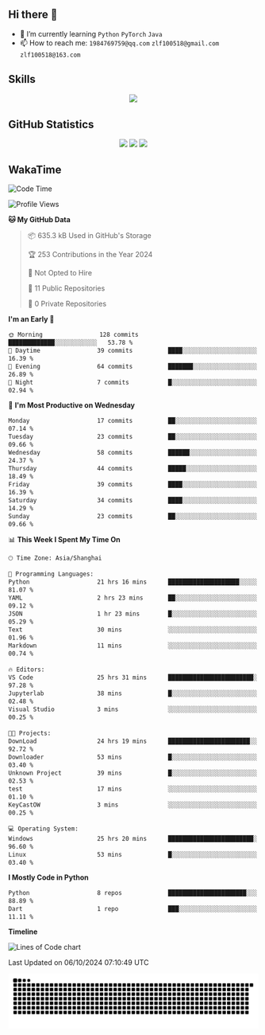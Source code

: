 ## Hi there 👋

- 🌱 I’m currently learning `Python` `PyTorch` `Java`
- 📫 How to reach me: `1984769759@qq.com` `zlf100518@gmail.com` `zlf100518@163.com`

## Skills
<div align="center"> <img src="https://skillicons.dev/icons?i=python,linux,git,github,html,css,js" /> </div>

## GitHub Statistics

<div align="center">
  <img src="https://github-readme-stats.vercel.app/api?username=mrcchenfeng&show_icons=true&theme=tokyonight" />
  <img src="https://github-readme-stats.vercel.app/api/top-langs/?username=mrcchenfeng&show_icons=true&theme=tokyonight" />
  <img src="https://github-readme-activity-graph.vercel.app/graph?username=mrcchenfeng&theme=xcode" />
</div>

## WakaTime

<!--START_SECTION:waka-->
![Code Time](http://img.shields.io/badge/Code%20Time-143%20hrs-blue)

![Profile Views](http://img.shields.io/badge/Profile%20Views-0-blue)

**🐱 My GitHub Data** 

> 📦 635.3 kB Used in GitHub's Storage 
 > 
> 🏆 253 Contributions in the Year 2024
 > 
> 🚫 Not Opted to Hire
 > 
> 📜 11 Public Repositories 
 > 
> 🔑 0 Private Repositories 
 > 
**I'm an Early 🐤** 

```text
🌞 Morning                128 commits         █████████████░░░░░░░░░░░░   53.78 % 
🌆 Daytime                39 commits          ████░░░░░░░░░░░░░░░░░░░░░   16.39 % 
🌃 Evening                64 commits          ███████░░░░░░░░░░░░░░░░░░   26.89 % 
🌙 Night                  7 commits           █░░░░░░░░░░░░░░░░░░░░░░░░   02.94 % 
```
📅 **I'm Most Productive on Wednesday** 

```text
Monday                   17 commits          ██░░░░░░░░░░░░░░░░░░░░░░░   07.14 % 
Tuesday                  23 commits          ██░░░░░░░░░░░░░░░░░░░░░░░   09.66 % 
Wednesday                58 commits          ██████░░░░░░░░░░░░░░░░░░░   24.37 % 
Thursday                 44 commits          █████░░░░░░░░░░░░░░░░░░░░   18.49 % 
Friday                   39 commits          ████░░░░░░░░░░░░░░░░░░░░░   16.39 % 
Saturday                 34 commits          ████░░░░░░░░░░░░░░░░░░░░░   14.29 % 
Sunday                   23 commits          ██░░░░░░░░░░░░░░░░░░░░░░░   09.66 % 
```


📊 **This Week I Spent My Time On** 

```text
🕑︎ Time Zone: Asia/Shanghai

💬 Programming Languages: 
Python                   21 hrs 16 mins      ████████████████████░░░░░   81.07 % 
YAML                     2 hrs 23 mins       ██░░░░░░░░░░░░░░░░░░░░░░░   09.12 % 
JSON                     1 hr 23 mins        █░░░░░░░░░░░░░░░░░░░░░░░░   05.29 % 
Text                     30 mins             ░░░░░░░░░░░░░░░░░░░░░░░░░   01.96 % 
Markdown                 11 mins             ░░░░░░░░░░░░░░░░░░░░░░░░░   00.74 % 

🔥 Editors: 
VS Code                  25 hrs 31 mins      ████████████████████████░   97.28 % 
Jupyterlab               38 mins             █░░░░░░░░░░░░░░░░░░░░░░░░   02.48 % 
Visual Studio            3 mins              ░░░░░░░░░░░░░░░░░░░░░░░░░   00.25 % 

🐱‍💻 Projects: 
DownLoad                 24 hrs 19 mins      ███████████████████████░░   92.72 % 
Downloader               53 mins             █░░░░░░░░░░░░░░░░░░░░░░░░   03.40 % 
Unknown Project          39 mins             █░░░░░░░░░░░░░░░░░░░░░░░░   02.53 % 
test                     17 mins             ░░░░░░░░░░░░░░░░░░░░░░░░░   01.10 % 
KeyCastOW                3 mins              ░░░░░░░░░░░░░░░░░░░░░░░░░   00.25 % 

💻 Operating System: 
Windows                  25 hrs 20 mins      ████████████████████████░   96.60 % 
Linux                    53 mins             █░░░░░░░░░░░░░░░░░░░░░░░░   03.40 % 
```

**I Mostly Code in Python** 

```text
Python                   8 repos             ██████████████████████░░░   88.89 % 
Dart                     1 repo              ███░░░░░░░░░░░░░░░░░░░░░░   11.11 % 
```



**Timeline**

![Lines of Code chart](https://raw.githubusercontent.com/mrcchenfeng/mrcchenfeng/main/assets/bar_graph.png)


 Last Updated on 06/10/2024 07:10:49 UTC
<!--END_SECTION:waka-->

<div align="center"><img src="./assets/github-snake-dark.svg" /></div>
